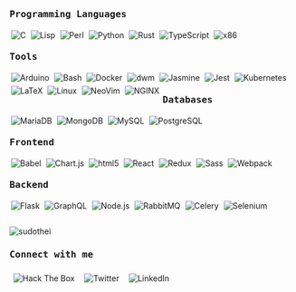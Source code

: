 <h3 style="font-family:monospace">Programming Languages</h3>
<p align='left'>
  <img style="padding:0.2em" align='left' alt="C" src="https://img.shields.io/badge/-C-A8B9CC?style=plastic&logo=c&logoColor=ffffff" />
  <img style="padding:0.2em" align='left' alt="Lisp" src="https://img.shields.io/badge/%CE%BB-Lisp-111111?style=plastic&logoColor=ffffff&labelColor=ffffff" />
  <img style="padding:0.2em" align='left' alt="Perl" src="https://img.shields.io/badge/-Perl-39457E?style=plastic&logo=perl&logoColor=ffffff" />
  <img style="padding:0.2em" align='left' alt="Python" src="https://img.shields.io/badge/-Python-3776AB?style=plastic&logo=python&logoColor=ffffff" />
  <img style="padding:0.2em" align='left' alt="Rust" src="https://img.shields.io/badge/-Rust-111111?style=plastic&logo=rust&logoColor=ffffff" />
  <img style="padding:0.2em" align='left' alt="TypeScript" src="https://img.shields.io/badge/-TypeScript-007ACC?style=plastic&logo=typescript&logoColor=ffffff" />
  <img style="padding:0.2em" align='left' alt="x86" src="https://img.shields.io/badge/x86-Assembly-868686?style=plastic&logoColor=ffffff&labelColor=868686" />
</p>
</p>
<br>

<h3 style="font-family:monospace">Tools</h3>
<p align='left'>
  <img style="padding:0.2em" align='left' alt="Arduino" src="https://img.shields.io/badge/-Arduino-00979D?style=plastic&logo=arduino&logoColor=ffffff" />
  <img style="padding:0.2em" align='left' alt="Bash" src="https://img.shields.io/badge/-Bash-4EAA25?style=plastic&logo=gnubash&logoColor=ffffff" />
  <img style="padding:0.2em" align='left' alt="Docker" src="https://img.shields.io/badge/-Docker-46a2f1?style=plastic&logo=docker&logoColor=ffffff" />
  <img style="padding:0.2em" align='left' alt="dwm" src="https://img.shields.io/badge/-dwm-1177AA?style=plastic&logo=dwm&logoColor=ffffff" />
  <img style="padding:0.2em" align='left' alt="Jasmine" src="https://img.shields.io/badge/-Jasmine-8A4182?style=plastic&logo=jasmine&logoColor=ffffff" />
  <img style="padding:0.2em" align='left' alt="Jest" src="https://img.shields.io/badge/-Jest-C21325?style=plastic&logo=jest&logoColor=ffffff" />
  <img style="padding:0.2em" align='left' alt="Kubernetes" src="https://img.shields.io/badge/-Kubernetes-326CE5?style=plastic&logo=kubernetes&logoColor=ffffff" />
  <img style="padding:0.2em" align='left' alt="LaTeX" src="https://img.shields.io/badge/-LaTeX-008080?style=plastic&logo=latex&logoColor=ffffff" />
  <img style="padding:0.2em" align='left' alt="Linux" src="https://img.shields.io/badge/-Linux-1793D1?style=plastic&logo=archlinux&logoColor=ffffff" />
  <img style="padding:0.2em" align='left' alt="NeoVim" src="https://img.shields.io/badge/-neovim-57A143?style=plastic&logo=neovim&logoColor=ffffff" />
  <img style="padding:0.2em" align='left' alt="NGINX" src="https://img.shields.io/badge/-NGINX-009639?style=plastic&logo=nginx&logoColor=ffffff" />
</p>
<br>

<h3 style="font-family:monospace">Databases</h3>
  <img style="padding:0.2em" align='left' alt="MariaDB" src="https://img.shields.io/badge/-MariaDB-003545?style=plastic&logo=mariadb&logoColor=ffffff" />
  <img style="padding:0.2em" align='left' alt="MongoDB" src="https://img.shields.io/badge/-MongoDB-13aa52?style=plastic&logo=mongodb&logoColor=ffffff" />
  <img style="padding:0.2em" align='left' alt="MySQL" src="https://img.shields.io/badge/-MySQL-4479A1?style=plastic&logo=mysql&logoColor=ffffff" />
  <img style="padding:0.2em" align='left' alt="PostgreSQL" src="https://img.shields.io/badge/-PostgreSQL-4169E1?style=plastic&logo=postgresql&logoColor=ffffff" />
<p align='left'>
</p>
<br>

<h3 style="font-family:monospace">Frontend</h3>
  <img style="padding:0.2em" align='left' alt="Babel" src="https://img.shields.io/badge/-Babel-F9DC3E?style=plastic&logo=babel&logoColor=ffffff" /> 
  <img style="padding:0.2em" align='left' alt="Chart.js" src="https://img.shields.io/badge/-Chart%2Ejs-FF6384?style=plastic&logo=chartdotjs&logoColor=ffffff" />
  <img style="padding:0.2em" align='left' alt="html5" src="https://img.shields.io/badge/-HTML5-E34F26?style=plastic&logo=html5&logoColor=ffffff" />
  <img style="padding:0.2em" align='left' alt="React" src="https://img.shields.io/badge/-React-45b8d8?style=plastic&logo=react&logoColor=ffffff" />
  <img style="padding:0.2em" align='left' alt="Redux" src="https://img.shields.io/badge/-Redux-764ABC?style=plastic&logo=redux&logoColor=ffffff" />
  <img style="padding:0.2em" align='left' alt="Sass" src="https://img.shields.io/badge/-Sass-CC6699?style=plastic&logo=sass&logoColor=ffffff" />
  <img style="padding:0.2em" align='left' alt="Webpack" src="https://img.shields.io/badge/-Webpack-8DD6F9?style=plastic&logo=webpack&logoColor=ffffff" /> 
<p align='left'>
</p>
<br>

<h3 style="font-family:monospace">Backend</h3>
<p align='left'>
  <img style="padding:0.2em" align='left' alt="Flask" src="https://img.shields.io/badge/-Flask-111111?style=plastic&logo=flask&logoColor=ffffff" />
  <img style="padding:0.2em" align='left' alt="GraphQL" src="https://img.shields.io/badge/-GraphQL-E10098?style=plastic&logo=graphql&logoColor=ffffff" />
  <img style="padding:0.2em" align='left' alt="Node.js" src="https://img.shields.io/badge/-Node%2Ejs-43853d?style=plastic&logo=Node.js&logoColor=ffffff" />
  <img style="padding:0.2em" align='left' alt="RabbitMQ" src="https://img.shields.io/badge/-RabbitMQ-FF6600?style=plastic&logo=rabbitmq&logoColor=ffffff" />
  <img style="padding:0.2em" align='left' alt="Celery" src="https://img.shields.io/badge/-Celery-37814A?style=plastic&logo=celery&logoColor=ffffff" />
  <img style="padding:0.2em" align='left' alt="Selenium" src="https://img.shields.io/badge/-Selenium-43B02A?style=plastic&logo=selenium&logoColor=ffffff" />
</p>
<br>
<br>

<p align="left"> <img src="https://github-readme-stats.vercel.app/api?username=sudothei&show_icons=true&theme=gotham" alt="sudothei" />
<br>

<h3 style="font-family:monospace">Connect with me</h3>
<p align='left'>
<a href="https://app.hackthebox.com/users/334050"><img style="padding:0.5em" align='left' alt="Hack The Box" src="https://img.shields.io/badge/-Hack%20The%20Box-9FEF00?style=social&logo=hackthebox" /> </a>
<a href="https://twitter.com/sudothei"><img style="padding:0.5em" align='left' alt="Twitter" src="https://img.shields.io/badge/-Twitter-1DA1F2?style=social&logo=twitter" /> </a>
<a href="https://linkedin.com/in/paigevenuto"><img style="padding:0.5em" align='left' alt="LinkedIn" src="https://img.shields.io/badge/-LinkedIn-0A66C2?style=social&logo=linkedin" /> </a>
</p>
